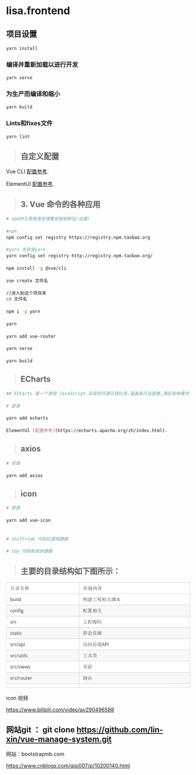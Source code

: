 # lisa.frontend

## 项目设置
```sh
yarn install
```

### 编译并重新加载以进行开发
```sh
yarn serve
```

### 为生产而编译和缩小
```sh
yarn build
```

### Lints和fixes文件
```sh
yarn lint
```

>## 自定义配置

Vue CLI [配置参考](https://cli.vuejs.org/config/).

ElementUI [配置参考](https://element-plus.gitee.io/).


>## 3. Vue 命令的各种应用
```sh
# npm持久使用淘宝镜像安装依赖包(加速)

#npm
npm config set registry https://registry.npm.taobao.org

#yarn 先安装yarn
yarn config set registry http://registry.npm.taobao.org/

npm install -g @vue/cli

vue create 文件名

//进入到这个项目来
cd 文件名

npm i -g yarn

yarn

yarn add vue-router

yarn serve

yarn build
```

>## ECharts
```sh
## ECharts 是一个使用 JavaScript 实现的开源可视化库,涵盖各行业图表,满足各种需求

# 安装

yarn add echarts

ElementUI [配置参考](https://echarts.apache.org/zh/index.html).
```


>## axios
```sh
# 安装

yarn add axios

```

>## icon
```sh
# 安装

yarn add vue-icon


# shift+tab 代码后退快捷键

# top 代码前进快捷键
```
 

>## 主要的目录结构如下图所示：

![图片](./img/lisa.png)

icon 视频

https://www.bilibili.com/video/av290496588




## 网站git ： git clone https://github.com/lin-xin/vue-manage-system.git

网站：bootstrapmb.com


https://www.cnblogs.com/qisi007/p/10200140.html